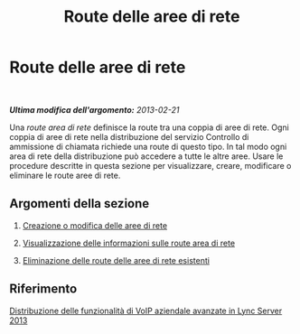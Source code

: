 ﻿---
title: Route delle aree di rete
TOCTitle: Route delle aree di rete
ms:assetid: 32da29aa-7612-48fa-a983-72a821651aa3
ms:mtpsurl: https://technet.microsoft.com/it-it/library/JJ688018(v=OCS.15)
ms:contentKeyID: 49887513
ms.date: 08/24/2015
mtps_version: v=OCS.15
ms.translationtype: HT
---

# Route delle aree di rete

 

_**Ultima modifica dell'argomento:** 2013-02-21_

Una *route area di rete* definisce la route tra una coppia di aree di rete. Ogni coppia di aree di rete nella distribuzione del servizio Controllo di ammissione di chiamata richiede una route di questo tipo. In tal modo ogni area di rete della distribuzione può accedere a tutte le altre aree. Usare le procedure descritte in questa sezione per visualizzare, creare, modificare o eliminare le route aree di rete.

## Argomenti della sezione

1.  [Creazione o modifica delle aree di rete](lync-server-2013-creating-or-modifying-network-regions.md)

2.  [Visualizzazione delle informazioni sulle route area di rete](lync-server-2013-viewing-network-region-route-information.md)

3.  [Eliminazione delle route delle aree di rete esistenti](lync-server-2013-deleting-existing-network-region-routes.md)

## Riferimento

[Distribuzione delle funzionalità di VoIP aziendale avanzate in Lync Server 2013](lync-server-2013-deploying-advanced-enterprise-voice-features.md)

